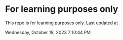 # For learning purposes only
This repo is for learning purposes only.
Last updated at

Wednesday, October 18, 2023 7:10:44 PM

